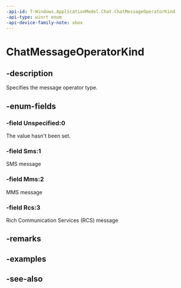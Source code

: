 ```yaml
---
-api-id: T:Windows.ApplicationModel.Chat.ChatMessageOperatorKind
-api-type: winrt enum
-api-device-family-note: xbox
---
```


<!-- Enumeration syntax
public enum Windows.ApplicationModel.Chat.ChatMessageOperatorKind : int
-->

# ChatMessageOperatorKind

## -description
Specifies the message operator type.

## -enum-fields
### -field Unspecified:0
The value hasn't been set.

### -field Sms:1
SMS message

### -field Mms:2
MMS message

### -field Rcs:3
Rich Communication Services (RCS) message


## -remarks

## -examples

## -see-also